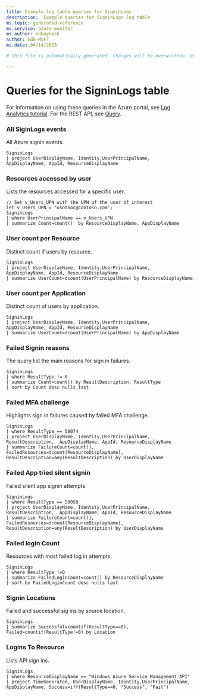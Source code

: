 ```yaml
---
title: Example log table queries for SigninLogs
description:  Example queries for SigninLogs log table
ms.topic: generated-reference
ms.service: azure-monitor
ms.author: edbaynash
author: EdB-MSFT
ms.date: 04/14/2025

# This file is automatically generated. Changes will be overwritten. Do not change this file directly. 

---
```


# Queries for the SigninLogs table

For information on using these queries in the Azure portal, see [Log Analytics tutorial](/azure/azure-monitor/logs/log-analytics-tutorial). For the REST API, see [Query](/azure/azure-monitor/logs/api/overview).


### All SiginLogs events  


All Azure signin events.  

```query
SigninLogs
| project UserDisplayName, Identity,UserPrincipalName,  AppDisplayName, AppId, ResourceDisplayName
```



### Resources accessed by user  


Lists the resources accessed for a specific user.  

```query
// Set v_Users_UPN with the UPN of the user of interest
let v_Users_UPN = "osotnoc@contoso.com";
SigninLogs
| where UserPrincipalName == v_Users_UPN
| summarize Count=count()  by ResourceDisplayName, AppDisplayName
```



### User count per Resource  


Distinct count if users by resource.  

```query
SigninLogs
| project UserDisplayName, Identity,UserPrincipalName,  AppDisplayName, AppId, ResourceDisplayName
| summarize UserCount=dcount(UserPrincipalName) by ResourceDisplayName
```



### User count per Application  


Distinct count of users by application.  

```query
SigninLogs
| project UserDisplayName, Identity,UserPrincipalName,  AppDisplayName, AppId, ResourceDisplayName
| summarize UserCount=dcount(UserPrincipalName) by AppDisplayName
```



### Failed Signin reasons  


The query list the main reasons for sign in failures.  

```query
SigninLogs
| where ResultType != 0
| summarize Count=count() by ResultDescription, ResultType
| sort by Count desc nulls last
```



### Failed MFA challenge  


Highlights sign in failures caused by failed MFA challenge.  

```query
SigninLogs
| where ResultType == 50074
| project UserDisplayName, Identity,UserPrincipalName, ResultDescription,  AppDisplayName, AppId, ResourceDisplayName
| summarize FailureCount=count(), FailedResources=dcount(ResourceDisplayName), ResultDescription=any(ResultDescription) by UserDisplayName
```



### Failed App tried silent signin  


Failed silent app signin attempts.  

```query
SigninLogs
| where ResultType == 50058
| project UserDisplayName, Identity,UserPrincipalName, ResultDescription,  AppDisplayName, AppId, ResourceDisplayName
| summarize FailureCount=count(), FailedResources=dcount(ResourceDisplayName), ResultDescription=any(ResultDescription) by UserDisplayName
```



### Failed login Count  


Resources with most failed log in attempts.  

```query
SigninLogs
| where ResultType !=0
| summarize FailedLoginCount=count() by ResourceDisplayName
| sort by FailedLoginCount desc nulls last
```



### Signin Locations  


Failed and successful sig ins by source location.  

```query
SigninLogs
| summarize Successful=countif(ResultType==0), Failed=countif(ResultType!=0) by Location
```



### Logins To Resource  


Lists API sign ins.  

```query
SigninLogs
| where ResourceDisplayName == "Windows Azure Service Management API"
| project TimeGenerated, UserDisplayName, Identity,UserPrincipalName,  AppDisplayName, Success=iff(ResultType==0, "Success", "Fail")
```

